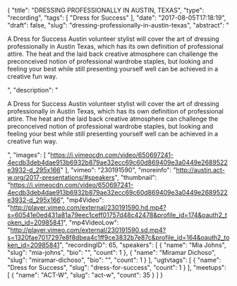 {
  "title": "DRESSING PROFESSIONALLY IN AUSTIN, TEXAS",
  "type": "recording",
  "tags": [
    "Dress for Success"
  ],
  "date": "2017-08-05T17:18:19",
  "draft": false,
  "slug": "dressing-professionally-in-austin-texas",
  "abstract": "<p>A Dress for Success Austin volunteer stylist will cover the art of dressing professionally in Austin Texas, which has its own definition of professional attire. The heat and the laid back creative atmosphere can challenge the preconceived notion of professional wardrobe staples, but looking and feeling your best while still presenting yourself well can be achieved in a creative fun way.</p>",
  "description": "<p>A Dress for Success Austin volunteer stylist will cover the art of dressing professionally in Austin Texas, which has its own definition of professional attire. The heat and the laid back creative atmosphere can challenge the preconceived notion of professional wardrobe staples, but looking and feeling your best while still presenting yourself well can be achieved in a creative fun way.</p>",
  "images": [
    "https://i.vimeocdn.com/video/650697241-4ecdb3deb4dae913b6932b879ae32ecc69c60d869409e3a0449e2689522e3932-d_295x166"
  ],
  "vimeo": "230191590",
  "moreinfo": "http://austin.act-w.org/2017-presentations/#speakers",
  "thumbnail": "https://i.vimeocdn.com/video/650697241-4ecdb3deb4dae913b6932b879ae32ecc69c60d869409e3a0449e2689522e3932-d_295x166",
  "mp4Video": "http://player.vimeo.com/external/230191590.hd.mp4?s=60541e0ed431a81a79eec1ceff01757d48c42478&profile_id=174&oauth2_token_id=20985841",
  "mp4VideoLow": "http://player.vimeo.com/external/230191590.sd.mp4?s=1320fae7017297e8f8dbea4c1ff9ce3832b7e87c&profile_id=164&oauth2_token_id=20985841",
  "recordingID": 65,
  "speakers": [
    {
      "name": "Mia Johns",
      "slug": "mia-johns",
      "bio": "",
      "count": 1
    },
    {
      "name": "Miramar Dichoso",
      "slug": "miramar-dichoso",
      "bio": "",
      "count": 1
    }
  ],
  "ugtvtags": [
    {
      "name": "Dress for Success",
      "slug": "dress-for-success",
      "count": 1
    }
  ],
  "meetups": [
    {
      "name": "ACT-W",
      "slug": "act-w",
      "count": 35
    }
  ]
}